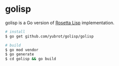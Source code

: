# golisp

golisp is a Go version of [Rosetta Lisp](https://github.com/yubrot/rosetta-lisp)
implementation.

```bash
# install
$ go get github.com/yubrot/golisp/golisp

# build
$ go mod vendor
$ go generate
$ cd golisp && go build
```
